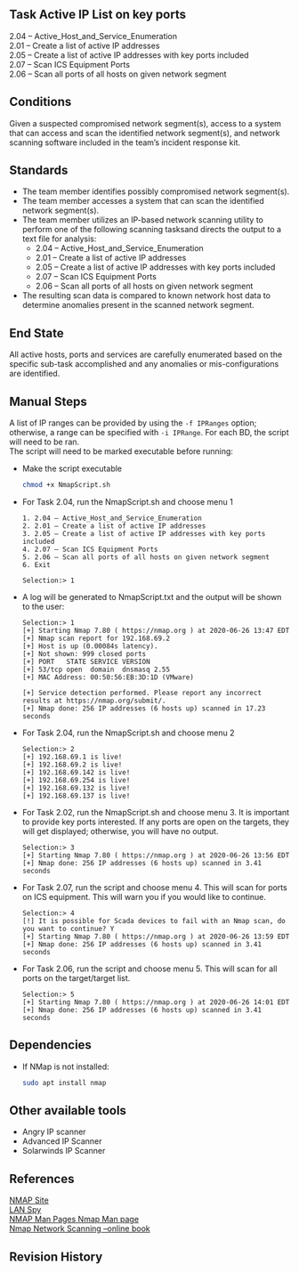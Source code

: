 ## Task Active IP List on key ports  
2.04 – Active_Host_and_Service_Enumeration  
2.01 – Create a list of active IP addresses  
2.05 – Create a list of active IP addresses with key ports included  
2.07 – Scan ICS Equipment Ports  
2.06 – Scan all ports of all hosts on given network segment  


## Conditions  
Given a suspected compromised network segment(s), access to a system that can access and scan the identified network segment(s), and network scanning software included in the team’s incident response kit.  


## Standards  
* The team member identifies possibly compromised network segment(s).  
* The team member accesses a system that can scan the identified network segment(s).  
* The team member utilizes an IP-based network scanning utility to perform one of the following scanning tasksand directs the output to a text file for analysis:  
	* 2.04 – Active_Host_and_Service_Enumeration  
	* 2.01 – Create a list of active IP addresses  
	* 2.05 – Create a list of active IP addresses with key ports included  
	* 2.07 – Scan ICS Equipment Ports  
	* 2.06 – Scan all ports of all hosts on given network segment  
* The resulting scan data is compared to known network host data to determine anomalies present in the scanned network segment.  


## End State  
All active hosts, ports and services are carefully enumerated based on the specific sub-task accomplished and any anomalies or mis-configurations are identified.  


## Manual Steps
A list of IP ranges can be provided by using the `-f IPRanges` option; otherwise, a range can be specified with `-i IPRange`. For each BD, the script will need to be ran.  
The script will need to be marked executable before running:  

* Make the script executable  
	```bash
	chmod +x NmapScript.sh  
	```  

* For Task 2.04, run the NmapScript.sh and choose menu 1  
	```  
	1. 2.04 – Active_Host_and_Service_Enumeration  
	2. 2.01 – Create a list of active IP addresses  
	3. 2.05 – Create a list of active IP addresses with key ports included  
	4. 2.07 – Scan ICS Equipment Ports  
	5. 2.06 – Scan all ports of all hosts on given network segment   
	6. Exit  

	Selection:> 1  
	```  

* A log will be generated to NmapScript.txt and the output will be shown to the user:  
	```  
	Selection:> 1  
	[+] Starting Nmap 7.80 ( https://nmap.org ) at 2020-06-26 13:47 EDT  
	[+] Nmap scan report for 192.168.69.2  
	[+] Host is up (0.00084s latency).  
	[+] Not shown: 999 closed ports  
	[+] PORT   STATE SERVICE VERSION  
	[+] 53/tcp open  domain  dnsmasq 2.55  
	[+] MAC Address: 00:50:56:EB:3D:1D (VMware)  

	[+] Service detection performed. Please report any incorrect results at https://nmap.org/submit/.  
	[+] Nmap done: 256 IP addresses (6 hosts up) scanned in 17.23 seconds  
	```  

* For Task 2.04, run the NmapScript.sh and choose menu 2  
	```  
	Selection:> 2  
	[+] 192.168.69.1 is live!  
	[+] 192.168.69.2 is live!  
	[+] 192.168.69.142 is live!  
	[+] 192.168.69.254 is live!  
	[+] 192.168.69.132 is live!  
	[+] 192.168.69.137 is live!  
	```

* For Task 2.02, run the NmapScript.sh and choose menu 3. It is important to provide key ports interested. If any ports are open on the targets, they will get displayed; otherwise, you will have no output.  
	```  
	Selection:> 3  
	[+] Starting Nmap 7.80 ( https://nmap.org ) at 2020-06-26 13:56 EDT  
	[+] Nmap done: 256 IP addresses (6 hosts up) scanned in 3.41 seconds  
	```  

* For Task 2.07, run the script and choose menu 4. This will scan for ports on ICS equipment. This will warn you if you would like to continue.  
	```  
	Selection:> 4  
	[!] It is possible for Scada devices to fail with an Nmap scan, do you want to continue? Y  
	[+] Starting Nmap 7.80 ( https://nmap.org ) at 2020-06-26 13:59 EDT  
	[+] Nmap done: 256 IP addresses (6 hosts up) scanned in 3.41 seconds  
	```  

* For Task 2.06, run the script and choose menu 5. This will scan for all ports on the target/target list.  
	```  
	Selection:> 5  
	[+] Starting Nmap 7.80 ( https://nmap.org ) at 2020-06-26 14:01 EDT  
	[+] Nmap done: 256 IP addresses (6 hosts up) scanned in 3.41 seconds  
	```  

## Dependencies  
* If NMap is not installed:  
	```  bash
	sudo apt install nmap  
	```  


## Other available tools  
* Angry IP scanner  
* Advanced IP Scanner  
* Solarwinds IP Scanner  


## References  
[NMAP Site](https://nmap.org)  
[LAN Spy](http://lantricks.com/lanspy/)  
[NMAP Man Pages Nmap Man page](http://linuxcommand.org/man_pages/nmap1.html)  
[Nmap Network Scanning –online book](nmap.org/book/toc.html)  


## Revision History  
